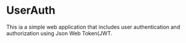 # UserAuth
This ia a simple web application that includes user authentication and authorization using Json Web Token(JWT.
